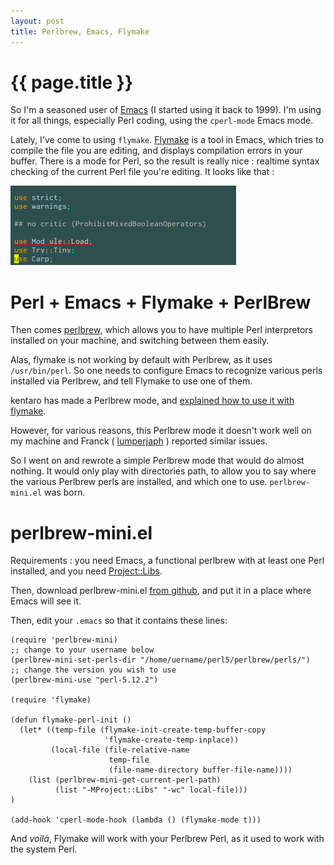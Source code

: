 ```yaml
---
layout: post
title: Perlbrew, Emacs, Flymake
---
```


# {{ page.title }}

So I'm a seasoned user of [Emacs](http://www.gnu.org/software/emacs/) (I
started using it back to 1999). I'm using it for all things, especially Perl
coding, using the `cperl-mode` Emacs mode.

Lately, I've come to using `flymake`.
[Flymake](http://flymake.sourceforge.net/) is a tool in Emacs, which tries to
compile the file you are editing, and displays compilation errors in your
buffer. There is a mode for Perl, so the result is really nice : realtime
syntax checking of the current Perl file you're editing. It looks like that :

![Perl and Flymake in Emacs](/images/perl_flymake.png 'Perl and Flymake in Emacs')

Perl + Emacs + Flymake + PerlBrew
=================================

Then comes [perlbrew](http://search.cpan.org/perldoc?App::perlbrew), which
allows you to have multiple Perl interpretors installed on your machine, and
switching between them easily.

Alas, flymake is not working by default with Perlbrew, as it uses
`/usr/bin/perl`. So one needs to configure Emacs to recognize various perls
installed via Perlbrew, and tell Flymake to use one of them.

kentaro has made a Perlbrew mode, and [explained how to use it with
flymake](http://d.hatena.ne.jp/antipop/20110413/1302671667).

However, for various reasons, this Perlbrew mode it doesn't work well on my
machine and Franck ( [lumperjaph](http://lumberjaph.net/) ) reported similar
issues.

So I went on and rewrote a simple Perlbrew mode that would do almost nothing.
It would only play with directories path, to allow you to say where the various
Perlbrew perls are installed, and which one to use. `perlbrew-mini.el` was
born.

perlbrew-mini.el
================

Requirements : you need Emacs, a functional perlbrew with at least one Perl
installed, and you need
[Project::Libs](http://search.cpan.org/perldoc?Project::Libs).

Then, download perlbrew-mini.el [from
github](https://github.com/dams/perlbrew-mini.el), and put it in a place where
Emacs will see it.

Then, edit your `.emacs` so that it contains these lines:

    (require 'perlbrew-mini)
    ;; change to your username below
    (perlbrew-mini-set-perls-dir "/home/uername/perl5/perlbrew/perls/")
    ;; change the version you wish to use
    (perlbrew-mini-use "perl-5.12.2")
    
    (require 'flymake)
    
    (defun flymake-perl-init ()
      (let* ((temp-file (flymake-init-create-temp-buffer-copy
                         'flymake-create-temp-inplace))
             (local-file (file-relative-name
                          temp-file
                          (file-name-directory buffer-file-name))))
        (list (perlbrew-mini-get-current-perl-path)
              (list "-MProject::Libs" "-wc" local-file)))
    )
    
    (add-hook 'cperl-mode-hook (lambda () (flymake-mode t)))

And _voilà_, Flymake will work with your Perlbrew Perl, as it used to work with
the system Perl.